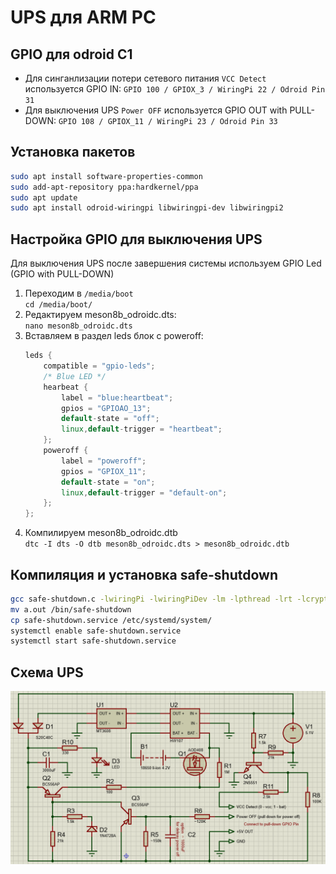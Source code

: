 # UPS для ARM PC
## GPIO для odroid C1
- Для синганлизации потери сетевого питания `VCC Detect` используется GPIO IN: `GPIO 100 / GPIOX_3 / WiringPi 22 / Odroid Pin 31`
- Для выключения UPS `Power OFF` используется GPIO OUT with PULL-DOWN: `GPIO 108 / GPIOX_11 / WiringPi 23 / Odroid Pin 33`

## Установка пакетов
```Bash
sudo apt install software-properties-common
sudo add-apt-repository ppa:hardkernel/ppa
sudo apt update
sudo apt install odroid-wiringpi libwiringpi-dev libwiringpi2
```

## Настройка GPIO для выключения UPS
Для выключения UPS после завершения системы используем GPIO Led (GPIO with PULL-DOWN)
1. Переходим в `/media/boot`  
   `cd /media/boot/`
2. Редактируем meson8b_odroidc.dts:  
   `nano meson8b_odroidc.dts`
3. Вставляем в раздел leds блок с poweroff:
    ```cpp
    leds {
        compatible = "gpio-leds";
        /* Blue LED */
        hearbeat {
            label = "blue:heartbeat";
            gpios = "GPIOAO_13";
            default-state = "off";
            linux,default-trigger = "heartbeat";
        };
        poweroff {
            label = "poweroff";
            gpios = "GPIOX_11";
            default-state = "on";
            linux,default-trigger = "default-on";
        };
    };
    ```
4. Компилируем meson8b_odroidc.dtb  
   `dtc -I dts -O dtb meson8b_odroidc.dts > meson8b_odroidc.dtb`

## Компиляция и установка safe-shutdown
```Bash
gcc safe-shutdown.c -lwiringPi -lwiringPiDev -lm -lpthread -lrt -lcrypt
mv a.out /bin/safe-shutdown
cp safe-shutdown.service /etc/systemd/system/
systemctl enable safe-shutdown.service
systemctl start safe-shutdown.service
```

## Схема UPS
![ups](ups.png)

